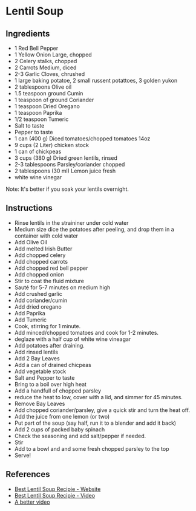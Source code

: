# Lentil Soup

## Ingredients

- 1 Red Bell Pepper
- 1 Yellow Onion Large, chopped
- 2 Celery stalks, chopped
- 2 Carrots Medium, diced
- 2-3 Garlic Cloves, chrushed
- 1 large baking potatoe, 2 small russent potattoes, 3 golden yukon
- 2 tablespoons Olive oil
- 1.5 teaspoon ground Cumin
- 1 teaspoon of ground Coriander
- 1 teaspoon Dried Oregano
- 1 teaspoon Paprika
- 1/2 teaspoon Tumeric
- Salt to taste
- Pepper to taste
- 1 can (400 g) Diced tomatoes/chopped tomatoes 14oz
- 9 cups (2 Liter) chicken stock
- 1 can of chickpeas
- 3 cups (380 g) Dried green lentils, rinsed
- 2-3 tablespoons Parsley/coriander chopped
- 2 tablespoons (30 ml) Lemon juice fresh
- white wine vinegar

Note: It's better if you soak your lentils overnight.

## Instructions

- Rinse lentils in the straininer under cold water
- Medium size dice the potatoes after peeling, and drop them in a container with cold water
- Add Olive Oil
- Add melted Irish Butter
- Add chopped celery
- Add chopped carrots
- Add chopped red bell pepper
- Add chopped onion 
- Stir to coat the fluid mixture
- Sauté for 5-7 minutes on medium high
- Add crushed garlic
- Add coriander/cumin
- Add dried oregano
- Add Paprika
- Add Tumeric
- Cook, stirring for 1 minute.
- Add minced/chopped tomatoes and cook for 1-2 minutes.
- deglaze with a half cup of white wine vineagar
- Add potatoes after draining.
- Add rinsed lentils
- Add 2 Bay Leaves
- Add a can of drained chicpeas
- Add vegetable stock
- Salt and Pepper to taste 
- Bring to a boil over high heat
- Add a handfull of chopped parsley
- reduce the heat to low, cover with a lid, and simmer for 45 minutes. 
- Remove Bay Leaves
- Add chopped coriander/parsley, give a quick stir and turn the heat off.
- Add the juice from one lemon (or two)
- Put part of the soup (say half, run it to a blender and add it back)
- Add 2 cups of packed baby spinach
- Check the seasoning and add salt/pepper if needed.
- Stir
- Add to a bowl and and some fresh chopped parsley to the top
- Serve!

## References

- [Best Lentil Soup Recipie - Website](https://thecookingfoodie.com/recipe/the-best-lentil-soup-recipe/#recipe)
- [Best Lentil Soup Recipie - Video](https://www.youtube.com/watch?v=mdT3tFEug00)
- [A better video](https://www.youtube.com/watch?v=hfL7CPhku2I)
